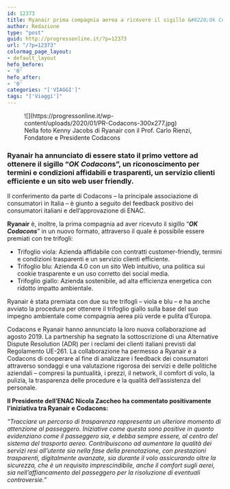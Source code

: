 ```yaml
---
id: 12373
title: Ryanair prima compagnia aerea a ricevere il sigillo &#8220;Ok Codacons&#8221;
author: Redazione
type: "post"
guid: http://progressonline.it/?p=12373
url: "/?p=12373"
colormag_page_layout:
- default_layout
hefo_before:
- '0'
hefo_after:
- '0'
categories: "['VIAGGI']"
tags: "['Viaggi']"
---
```


<figure aria-describedby="caption-attachment-12374" class="wp-caption alignleft" id="attachment_12374" style="width: 400px">![](https://progressonline.it/wp-content/uploads/2020/01/PR-Codacons-300x277.jpg)<figcaption class="wp-caption-text" id="caption-attachment-12374">Nella foto Kenny Jacobs di Ryanair con il Prof. Carlo Rienzi, Fondatore e Presidente Codacons</figcaption></figure>

### **Ryanair** ha annunciato di essere stato il primo vettore ad ottenere il sigillo “*OK Codacon*s”, un riconoscimento per termini e condizioni affidabili e trasparenti, un servizio clienti efficiente e un sito web user friendly.

Il conferimento da parte di Codacons – la principale associazione di consumatori in Italia – è giunto a seguito del feedback positivo dei consumatori italiani e dell’approvazione di ENAC.

**Ryanair** è, inoltre, la prima compagnia ad aver ricevuto il sigillo “***OK Codacons***” in un nuovo formato, attraverso il quale è possibile essere premiati con tre trifogli:

- Trifoglio viola: Azienda affidabile con contratti customer-friendly, termini e condizioni trasparenti e un servizio clienti efficiente.
- Trifoglio blu: Azienda 4.0 con un sito Web intuitivo, una politica sui cookie trasparente e un uso corretto dei social media.
- Trifoglio giallo: Azienda sostenibile, ad alta efficienza energetica con ridotto impatto ambientale.

Ryanair è stata premiata con due su tre trifogli – viola e blu – e ha anche avviato la procedura per ottenere il trifoglio giallo sulla base del suo impegno ambientale come compagnia aerea più verde e pulita d’Europa.

Codacons e Ryanair hanno annunciato la loro nuova collaborazione ad agosto 2019. La partnership ha segnato la sottoscrizione di una Alternative Dispute Resolution (ADR) per i reclami dei clienti italiani previsti dal Regolamento UE-261. La collaborazione ha permesso a Ryanair e a Codacons di cooperare al fine di analizzare i feedback dei consumatori attraverso sondaggi e una valutazione rigorosa dei servizi e delle politiche aziendali – compresi la puntualità, i prezzi, il network, il comfort di volo, la pulizia, la trasparenza delle procedure e la qualità dell’assistenza del personale.

**Il Presidente dell’ENAC Nicola Zaccheo ha commentato positivamente l’iniziativa tra Ryanair e Codacons:**

*“Tracciare un percorso di trasparenza rappresenta un ulteriore momento di attenzione al passeggero. Iniziative come questa sono positive in quanto evidenziano come il passeggero sia, e debba sempre essere, al centro del sistema del trasporto aereo. Contribuiscono ad aumentare la qualità dei servizi resi all’utente sia nella fase della prenotazione, con prestazioni trasparenti, digitalmente avanzate, sia durante il volo assicurando oltre la sicurezza, che è un requisito imprescindibile, anche il comfort sugli aerei, sia nell’affiancamento del passeggero per la risoluzione di eventuali controversie.”*